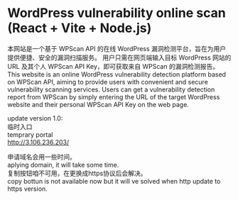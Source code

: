 # WordPress vulnerability online scan (React + Vite + Node.js)

本网站是一个基于 WPScan API 的在线 WordPress 漏洞检测平台，旨在为用户提供便捷、安全的漏洞扫描服务。 用户只需在网页端输入目标 WordPress 网站的 URL 及其个人 WPScan API Key，即可获取来自 WPScan 的漏洞检测报告。
This website is an online WordPress vulnerability detection platform based on WPScan API, aiming to provide users with convenient and secure vulnerability scanning services. Users can get a vulnerability detection report from WPScan by simply entering the URL of the target WordPress website and their personal WPScan API Key on the web page.

update version 1.0:  
临时入口  
temprary portal  
http://3.106.236.203/  

申请域名会用一些时间。  
aplying domain, it will take some time.  
复制按钮咱不可用，在更换成https协议后会解决。  
copy bottun is not available now but it will ve solved when http update to https version.  
